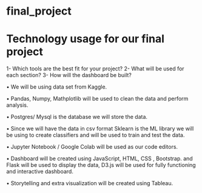 # final_project


# Technology usage for our final project

1-	Which tools are the best fit for your project?
2-	What will be used for each section? 
3-	How will the dashboard be built?


•	We will be using data set from Kaggle.

•	Pandas, Numpy, Mathplotlib will be used to clean the data and perform analysis.

•	Postgres/ Mysql is the database we will store the data.

•	Since we will have the data in csv format Sklearn is the ML library we will be using to create classifiers and will be used to train and test the data.

•	Jupyter Notebook / Google Colab will be used as our code editors.

•	Dashboard will be created using JavaScript, HTML, CSS , Bootstrap. 
and Flask will be used to display the data, D3.js will be used for fully functioning and interactive dashboard.

•	Storytelling and extra visualization will be created using Tableau.



